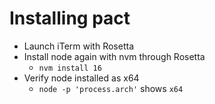 # Installing pact

- Launch iTerm with Rosetta
- Install node again with nvm through Rosetta
  - `nvm install 16`
- Verify node installed as x64
  - `node -p 'process.arch'` shows `x64`
